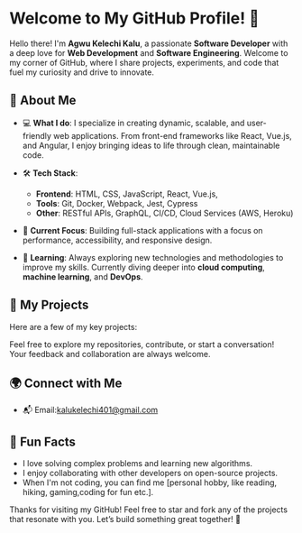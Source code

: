 # Welcome to My GitHub Profile! 👋

Hello there! I'm **Agwu Kelechi Kalu**, a passionate **Software Developer** with a deep love for **Web Development** and **Software Engineering**. Welcome to my corner of GitHub, where I share projects, experiments, and code that fuel my curiosity and drive to innovate.

## 🚀 About Me

- 💻 **What I do**: I specialize in creating dynamic, scalable, and user-friendly web applications. From front-end frameworks like React, Vue.js, and Angular, I enjoy bringing ideas to life through clean, maintainable code.
- 🛠 **Tech Stack**:
  - **Frontend**: HTML, CSS, JavaScript, React, Vue.js,
  - **Tools**: Git, Docker, Webpack, Jest, Cypress
  - **Other**: RESTful APIs, GraphQL, CI/CD, Cloud Services (AWS, Heroku)

- 🎯 **Current Focus**: Building full-stack applications with a focus on performance, accessibility, and responsive design.

- 🌱 **Learning**: Always exploring new technologies and methodologies to improve my skills. Currently diving deeper into **cloud computing**, **machine learning**, and **DevOps**.

## 📂 My Projects

Here are a few of my key projects:

Feel free to explore my repositories, contribute, or start a conversation! Your feedback and collaboration are always welcome.

## 🌍 Connect with Me
- 📬 Email:kalukelechi401@gmail.com

## 🎉 Fun Facts
- I love solving complex problems and learning new algorithms.
- I enjoy collaborating with other developers on open-source projects.
- When I'm not coding, you can find me [personal hobby, like reading, hiking, gaming,coding for fun etc.].

Thanks for visiting my GitHub! Feel free to star and fork any of the projects that resonate with you. Let’s build something great together! 🚀
